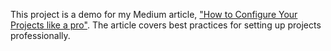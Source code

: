This project is a demo for my Medium article, ["How to Configure Your Projects like a pro"](https://phanendraguptha.medium.com/how-to-configure-your-projects-like-a-pro-6cceb6a38bd1). The article covers best practices for setting up projects professionally.
